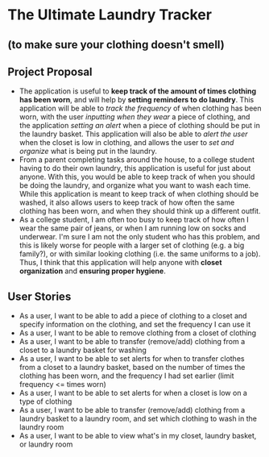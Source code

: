 # The Ultimate Laundry Tracker
## (to make sure your clothing doesn't smell)

## Project Proposal

- The application is useful to **keep track of the amount of times clothing has been worn**, and will help by **setting 
reminders to do laundry**. This application will be able to *track the frequency* of when clothing has been worn, 
with the user *inputting when they wear* a piece of clothing, and the application *setting an alert* when a piece of 
clothing should be put in the laundry basket. This application will also be able to *alert the user* when the closet is 
low in clothing, and allows the user to *set and organize* what is being put in the laundry. 
- From a parent completing tasks around the house, to a college student having to do their own laundry, this application 
is useful for just about anyone. With this, you would be able to keep track of when you should be doing the laundry, and
organize what you want to wash each time. While this application is meant to keep track of when clothing should be 
washed, it also allows users to keep track of how often the same clothing has been worn, and when they should think up 
a different outfit. 
- As a college student, I am often too busy to keep track of how often I wear the same pair of jeans, or when I am 
running low on socks and underwear. I'm sure I am not the only student who has this problem, and this is likely worse 
for people with a larger set of clothing (e.g. a big family?), or with similar looking clothing 
(i.e. the same uniforms to a job). Thus, I think that this application will help anyone with **closet organization** and 
**ensuring proper hygiene**. 

## User Stories
- As a user, I want to be able to add a piece of clothing to a closet and specify information on the clothing, and set 
the frequency I can use it
- As a user, I want to be able to remove clothing from a closet of clothing
- As a user, I want to be able to transfer (remove/add) clothing from a closet to a laundry basket for washing
- As a user, I want to be able to set alerts for when to transfer clothes from a closet to a laundry basket, based on 
the number of times the clothing has been worn, and the frequency I had set earlier (limit frequency <= times worn)
- As a user, I want to be able to set alerts for when a closet is low on a type of clothing
- As a user, I want to be able to transfer (remove/add) clothing from a laundry basket to a laundry room, and set which 
clothing to wash in the laundry room
- As a user, I want to be able to view what's in my closet, laundry basket, or laundry room
 